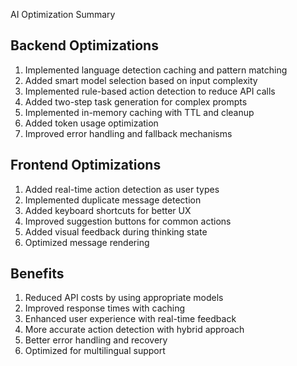 AI Optimization Summary

## Backend Optimizations

1. Implemented language detection caching and pattern matching
2. Added smart model selection based on input complexity
3. Implemented rule-based action detection to reduce API calls
4. Added two-step task generation for complex prompts
5. Implemented in-memory caching with TTL and cleanup
6. Added token usage optimization
7. Improved error handling and fallback mechanisms

## Frontend Optimizations

1. Added real-time action detection as user types
2. Implemented duplicate message detection
3. Added keyboard shortcuts for better UX
4. Improved suggestion buttons for common actions
5. Added visual feedback during thinking state
6. Optimized message rendering

## Benefits

1. Reduced API costs by using appropriate models
2. Improved response times with caching
3. Enhanced user experience with real-time feedback
4. More accurate action detection with hybrid approach
5. Better error handling and recovery
6. Optimized for multilingual support
